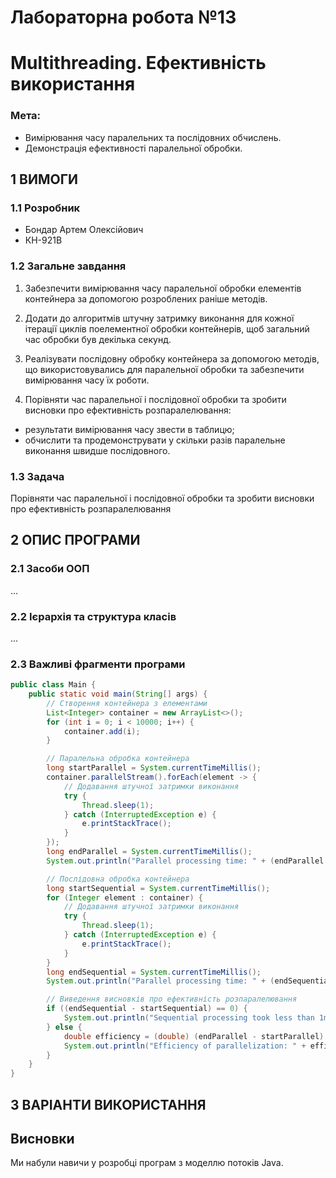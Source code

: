 # Лабораторна робота №13
# Multithreading. Ефективність використання
### Мета:
- Вимірювання часу паралельних та послідовних обчислень.
- Демонстрація ефективності паралельної обробки.

## 1 ВИМОГИ
### 1.1 Розробник
- Бондар Артем Олексiйович
- КН-921В

### 1.2 Загальне завдання
1. Забезпечити вимірювання часу паралельної обробки елементів контейнера за допомогою розроблених раніше методів.

2. Додати до алгоритмів штучну затримку виконання для кожної ітерації циклів поелементної обробки контейнерів, щоб загальний час обробки був декілька секунд.

3. Реалізувати послідовну обробку контейнера за допомогою методів, що використовувались для паралельної обробки та забезпечити вимірювання часу їх роботи.

4. Порівняти час паралельної і послідовної обробки та зробити висновки про ефективність розпаралелювання:

- результати вимірювання часу звести в таблицю;
- обчислити та продемонструвати у скільки разів паралельне виконання швидше послідовного.
### 1.3 Задача
Порівняти час паралельної і послідовної обробки та зробити висновки про ефективність розпаралелювання

## 2 ОПИС ПРОГРАМИ

### 2.1 Засоби ООП
...

### 2.2 Ієрархія та структура класів
...

### 2.3 Важливі фрагменти програми
```java
public class Main {
    public static void main(String[] args) {
        // Створення контейнера з елементами
        List<Integer> container = new ArrayList<>();
        for (int i = 0; i < 10000; i++) {
            container.add(i);
        }

        // Паралельна обробка контейнера
        long startParallel = System.currentTimeMillis();
        container.parallelStream().forEach(element -> {
            // Додавання штучної затримки виконання
            try {
                Thread.sleep(1);
            } catch (InterruptedException e) {
                e.printStackTrace();
            }
        });
        long endParallel = System.currentTimeMillis();
        System.out.println("Parallel processing time: " + (endParallel - startParallel) + " ms");

        // Послідовна обробка контейнера
        long startSequential = System.currentTimeMillis();
        for (Integer element : container) {
            // Додавання штучної затримки виконання
            try {
                Thread.sleep(1);
            } catch (InterruptedException e) {
                e.printStackTrace();
            }
        }
        long endSequential = System.currentTimeMillis();
        System.out.println("Parallel processing time: " + (endSequential - startSequential) + " ms");

        // Виведення висновків про ефективність розпаралелювання
        if ((endSequential - startSequential) == 0) {
            System.out.println("Sequential processing took less than 1ms, so parallelization efficiency cannot be calculated.");
        } else {
            double efficiency = (double) (endParallel - startParallel) / (double) (endSequential - startSequential);
            System.out.println("Efficiency of parallelization: " + efficiency + " times faster than sequential processing.");
        }
    }
}
```

## 3 ВАРІАНТИ ВИКОРИСТАННЯ


## Висновки
Ми набули навичи у розробці програм з моделлю потоків Java.